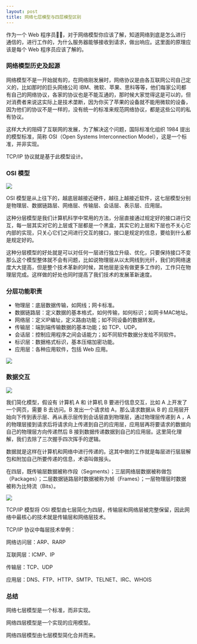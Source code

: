 ```yaml
---
layout: post
title: 网络七层模型与四层模型区别
---
```


作为一个 Web 程序员👨‍💻‍，对于网络模型你应该了解，知道网络到底是怎么进行通信的，进行工作的，为什么服务器能够接收到请求，做出响应。这里面的原理应该是每个 Web 程序员应该了解的。

### 网络模型历史及起源

网络模型不是一开始就有的，在网络刚发展时，网络协议是由各互联网公司自己定义的，比如那时的巨头网络公司 IBM、微软、苹果、思科等等，他们每家公司都有自己的网络协议，各家的协议也是不能互通的，那时候大家觉得这是可以的，但对消费者来说这实际上是技术垄断，因为你买了苹果的设备就不能用微软的设备，因为他们的协议不是一样的，没有统一的标准来规范网络协议，都是这些公司的私有协议。

这样大大的阻碍了互联网的发展，为了解决这个问题，国际标准化组织 1984 提出的模型标准，简称 OSI（Open Systems Interconnection Model），这是一个标准，并非实现。

TCP/IP 协议就是基于此模型设计。

### OSI 模型

![](http://img.m2ez.com/15036719876853.jpg)

OSI 模型是从上往下的，越底层越接近硬件，越往上越接近软件，这七层模型分别是物理层、数据链路层、网络层、传输层、会话层、表示层、应用层。

这种分层模型是我们计算机科学中常用的方法，分层直接通过规定好的接口进行交互，每一层其实对它的上层或下层都是一个黑盒，其实它的上层和下层也不关心它内部的实现，只关心它们之间进行交互的接口，接口是规定的信息，要给到什么都是规定好的。

这种分层模型的好处就是可以对任何一层进行独立升级、优化，只要保持接口不变那么这个模型整体就不会有问题，比如说物理层从以太网线到光纤，我们的网络速度大大提高，但是整个技术革新的时候，其他层是没有做更多工作的，工作只在物理层完成。这样做的好处也同时提高了我们技术的发展革新速度。

### 分层功能职责

* 物理层：底层数据传输，如网线；网卡标准。
* 数据链路层：定义数据的基本格式，如何传输，如何标识；如网卡MAC地址。
* 网络层：定义IP编址，定义路由功能；如不同设备的数据转发。
* 传输层：端到端传输数据的基本功能；如 TCP、UDP。
* 会话层：控制应用程序之间会话能力；如不同软件数据分发给不同软件。
* 标识层：数据格式标识，基本压缩加密功能。
* 应用层：各种应用软件，包括 Web 应用。

![](http://img.m2ez.com/15036733761966.jpg)

### 数据交互

![](http://img.m2ez.com/15036739518682.jpg)


我们简化模型，假设有 计算机 A 和 计算机 B 要进行信息交互，比如 A 上开发了一个网页，需要 B 去访问。B 发出一个请求给 A，那么请求数据从 B 的 应用层开始向下传到表示层、再从表示层传到会话层直到物理层，通过物理层传递到 A ，A 的物理层接到请求后将请求向上传递到自己的应用层，应用层再将要请求的数据向自己的物理层方向传递然后 B 接到数据传递数据到自己的应用层。这里简化理解，我们去除了三次握手四次挥手的逻辑。

数据就是这样在计算机和网络中进行传递的。这其中做的工作就是每层进行层层解包和附加自己所要传递的信息，术语叫做报头。

在四层，既传输层数据被称作段（Segments）；三层网络层数据被称做包（Packages）；二层数据链路层时数据被称为帧（Frames）；一层物理层时数据被称为比特流（Bits）。

![](http://img.m2ez.com/15036752337077.jpg)


TCP/IP 模型将 OSI 模型由七层简化为四层，传输层和网络层被完整保留，因此网络中最核心的技术就是传输层和网络层技术。

TCP/IP 协议中每层技术举例：

网络访问层：ARP、RARP

互联网层：ICMP、IP

传输层：TCP、UDP

应用层：DNS、FTP、HTTP、SMTP、TELNET、IRC、WHOIS

### 总结

网络七层模型是一个标准，而非实现。

网络四层模型是一个实现的应用模型。

网络四层模型由七层模型简化合并而来。
